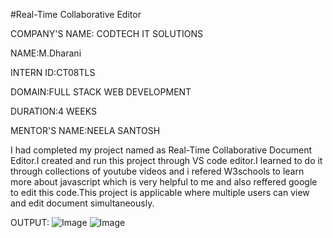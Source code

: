 #Real-Time Collaborative Editor

COMPANY'S NAME: CODTECH IT SOLUTIONS

NAME:M.Dharani

INTERN ID:CT08TLS

DOMAIN:FULL STACK WEB DEVELOPMENT

DURATION:4 WEEKS

MENTOR'S NAME:NEELA SANTOSH

I had completed my project named as Real-Time Collaborative Document Editor.I created and run this project through VS code editor.I learned to do it through collections of youtube videos and i refered W3schools to learn more about javascript which is very helpful to me and also reffered google to edit this code.This project is applicable where multiple users can view and edit document simultaneously.

OUTPUT:
![Image](https://github.com/user-attachments/assets/9b7e7efb-8343-400e-aa97-43349aadd5a9)
![Image](https://github.com/user-attachments/assets/911d487c-8f5c-4d09-9544-5100ebef525f)
